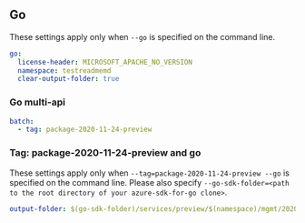 ## Go

These settings apply only when `--go` is specified on the command line.

```yaml $(go)
go:
  license-header: MICROSOFT_APACHE_NO_VERSION
  namespace: testreadmemd
  clear-output-folder: true
```

### Go multi-api

``` yaml $(go) && $(multiapi)
batch:
  - tag: package-2020-11-24-preview
```

### Tag: package-2020-11-24-preview and go

These settings apply only when `--tag=package-2020-11-24-preview --go` is specified on the command line.
Please also specify `--go-sdk-folder=<path to the root directory of your azure-sdk-for-go clone>`.

```yaml $(tag) == 'package-2020-11-24-preview' && $(go)
output-folder: $(go-sdk-folder)/services/preview/$(namespace)/mgmt/2020-11-24/$(namespace)
```
